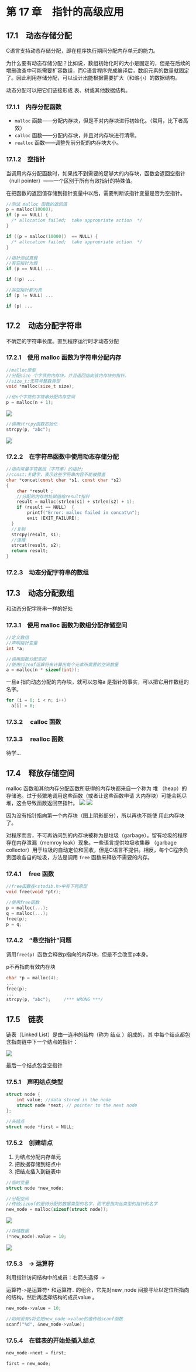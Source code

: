 # 第 17 章　指针的高级应用

## 17.1　动态存储分配
C语言支持动态存储分配，即在程序执行期间分配内存单元的能力。

为什么要有动态存储分配？比如说，数组初始化时的大小是固定的，但是在后续的增删改查中可能需要扩容数组，而C语言程序完成编译后，数组元素的数量就固定了。因此利用存储分配，可以设计出能根据需要扩大（和缩小）的数据结构。

动态分配可以把它们链接形成 表、树或其他数据结构。

### 17.1.1　内存分配函数
- `malloc` 函数——分配内存块，但是不对内存块进行初始化。（常用，比下者高效） 
- `calloc` 函数——分配内存块，并且对内存块进行清零。 
- `realloc` 函数——调整先前分配的内存块大小。

### 17.1.2　空指针
当调用内存分配函数时，如果找不到需要的足够大的内存块，函数会返回空指针（null pointer）——一个区别于所有有效指针的特殊值。

在把函数的返回值存储到指针变量中以后，需要判断该指针变量是否为空指针。

```c
//测试 malloc 函数的返回值
p = malloc(10000); 
if (p == NULL) { 
  /* allocation failed;  take appropriate action  */ 
} 

if ((p = malloc(10000))  == NULL) { 
  /* allocation failed;  take appropriate action  */ 
} 

//指针测试真假
//有空指针为假
if (p == NULL) ...

if (!p) ...

//非空指针都为真
if (p != NULL) ...

if (p) ...
```

## 17.2　动态分配字符串
不确定的字符串长度。直到程序运行时才动态分配

### 17.2.1　使用 malloc 函数为字符串分配内存
```c
//malloc原型
//分配size 个字节的内存块，并且返回指向该内存块的指针。
//size_t:无符号整数类型
void *malloc(size_t size);
```

```c
//给n个字符的字符串分配内存空间
p = malloc(n + 1);
```
![](images/Pasted%20image%2020240613080957.png)

```c
//调用strcpy函数初始化
strcpy(p, "abc");
```
![](images/Pasted%20image%2020240613081032.png)

### 17.2.2　在字符串函数中使用动态存储分配
```c
//指向常量字符数组（字符串）的指针;
//const:关键字，表示这些字符串内容不能被膝盖
char *concat(const char *s1, const char *s2) 
{ 
	char *result ; 
	//分配的内存地址赋值给result指针
	result = malloc(strlen(s1) + strlen(s2) + 1); 
	if (result == NULL)  { 
		printf("Error: malloc failed in concat\n"); 
	    exit (EXIT_FAILURE); 
  } 
  //复制
  strcpy(result, s1); 
  //连接
  strcat(result, s2); 
  return result; 
}
```

### 17.2.3　动态分配字符串的数组


## 17.3　动态分配数组
和动态分配字符串一样的好处


### 17.3.1　使用 malloc 函数为数组分配存储空间

```c
//定义数组
//声明指针变量
int *a;

//调用函数分配空间
//使用sizeof运算符来计算出每个元素所需要的空间数量
a = malloc(n * sizeof(int));
```

一旦a 指向动态分配的内存块，就可以忽略a 是指针的事实，可以把它用作数组的名字。
```c
for (i = 0; i < n; i++) 
  a[i] = 0; 
```

### 17.3.2　 calloc 函数

### 17.3.3　 realloc 函数

待学...

## 17.4　释放存储空间
malloc 函数和其他内存分配函数所获得的内存块都来自一个称为 堆 （heap）的存储池。过于频繁地调用这些函数（或者让这些函数申请 大内存块）可能会耗尽堆，这会导致函数返回空指针。
![](images/Pasted%20image%2020240614134740.png)
![](images/Pasted%20image%2020240614134746.png)

因为没有指针指向第一个内存块（图上阴影部分），所以再也不能使 用此内存块了。

对程序而言，不可再访问到的内存块被称为是垃圾（garbage）。留有垃圾的程序存在内存泄漏（memroy leak）现象。一些语言提供垃圾收集器 （garbage collector）用于垃圾的自动定位和回收，但是C语言不提供。相反，每个C程序负责回收各自的垃圾，方法是调用 `free` 函数来释放不需要的内存。

### 17.4.1　 free 函数
```c
//free函数在<stodib.h>中有下列原型
void free(void *ptr);

//使用free函数
p = malloc(...); 
q = malloc(...); 
free(p); 
p = q; 
```

### 17.4.2　“悬空指针”问题
调用`free(p) `函数会释放p指向的内存块，但是不会改变p本身。

p不再指向有效内存块
```c
char *p = malloc(4); 
... 
free(p); 
... 
strcpy(p, "abc");     /*** WRONG ***/ 
```

## 17.5　链表
链表（Linked List）是由一连串的结构（称为 结点 ）组成的，其 中每个结点都包含指向链中下一个结点的指针：

![](images/Pasted%20image%2020240623130139.png)

最后一个结点包含空指针

### 17.5.1　声明结点类型
```c
struct node { 
	int value; //data stored in the node
	struct node *next; // pointer to the next node  
};

//头结点
struct node *first = NULL; 
```

### 17.5.2　创建结点
1. 为结点分配内存单元
2. 把数据存储到结点中
3. 把结点插入到链表中

```c
//临时变量
struct node *new_node;

//分配空间
//传给sizeof的是待分配的数据类型的名字，而不是指向此类型的指针的名字
new_node = malloc(sizeof(struct node)); 
```

![](images/Pasted%20image%2020240623130710.png)

```c
//存储数据
(*new_node).value = 10; 
```

![](images/Pasted%20image%2020240623130823.png)


### 17.5.3　-> 运算符
利用指针访问结构中的成员：右箭头选择 `->`

运算符`->`是运算符`*` 和运算符`.` 的组合，它先对new_node 间接寻址以定位所指向的结构，然后再选择结构的成员value 。
```c
new_node->value = 10;

//如何没有&将会把new_node->value的值传给scanf函数
scanf("%d", &new_node->value);
```

### 17.5.4　在链表的开始处插入结点
```c
new_node->next = first;

first = new_node;
```

